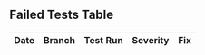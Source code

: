 ## Failed Tests Table
| Date | Branch | Test Run | Severity | Fix |
| --- | --- | --- | --- | --- |

